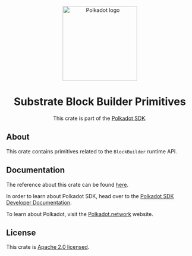 <div align="center">

<img src="https://raw.githubusercontent.com/paritytech/polkadot-sdk/rzadp/readmes/docs/images/Polkadot_Logo_Horizontal_Pink_BlackOnWhite.png" alt="Polkadot logo" width="200">

# Substrate Block Builder Primitives

This crate is part of the [Polkadot SDK](https://github.com/paritytech/polkadot-sdk/).

</div>

## About

This crate contains primitives related to the `BlockBuilder` runtime API.

## Documentation

The reference about this crate can be found [here](https://paritytech.github.io/polkadot-sdk/master/sp_block_builder).

In order to learn about Polkadot SDK, head over to the [Polkadot SDK Developer Documentation](https://paritytech.github.io/polkadot-sdk/master/polkadot_sdk_docs/index.html).

To learn about Polkadot, visit the [Polkadot.network](https://polkadot.network/) website.

## License

This crate is [Apache 2.0 licensed](https://spdx.org/licenses/Apache-2.0.html).
